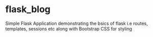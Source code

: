 # flask_blog
Simple Flask Application demonstrating the bsics of flask i.e routes, templates, sessions etc along with Bootstrap CSS for styling 
